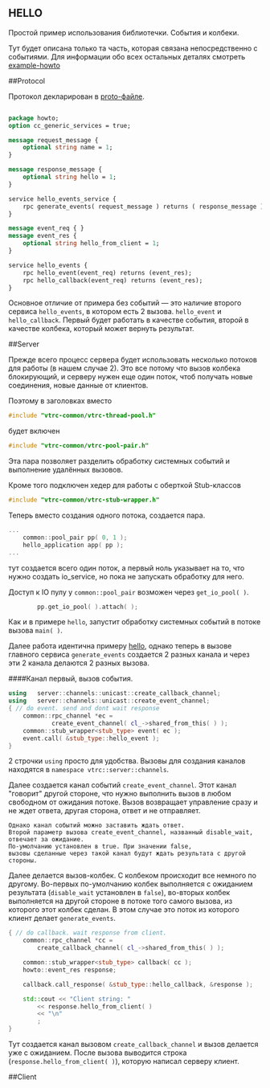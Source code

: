 ﻿## HELLO


Простой пример использования библиотечки. События и колбеки.
Тут будет описана только та часть, которая связана непосредственно с событиями. Для информации обо всех остальных деталях смотреть [example-howto](https://github.com/newenclave/vtrc-docs/blob/master/ru/example-hello.md)

##Protocol 

Протокол декларирован в [proto-файле](https://github.com/newenclave/vtrc/blob/master/examples/hello-events/protocol/hello-events.proto). 

```protobuf

package howto;
option cc_generic_services = true;

message request_message {
    optional string name = 1;
}

message response_message {
    optional string hello = 1;
}

service hello_events_service {
    rpc generate_events( request_message ) returns ( response_message );
}

message event_req { }
message event_res {
    optional string hello_from_client = 1;
}

service hello_events {
    rpc hello_event(event_req) returns (event_res);
    rpc hello_callback(event_req) returns (event_res);
}
```

Основное отличие от примера без событий — это наличие второго сервиса ```hello_events```, в котором есть 2 вызова. ```hello_event``` и ```hello_callback```. Первый будет работать в качестве события, второй в качестве колбека, который может вернуть результат.

##Server 

Прежде всего процесс сервера будет использовать несколько потоков для работы (в нашем случае 2). Это все потому что вызов колбека блокирующий, и серверу нужен еще один поток, чтоб получать новые соединения, новые данные от клиентов.

Поэтому в заголовках вместо 

```cpp
#include "vtrc-common/vtrc-thread-pool.h"

```
будет включен 

```cpp
#include "vtrc-common/vtrc-pool-pair.h"
```
Эта пара позволяет разделить обработку системных событий и выполнение удалённых вызовов. 

Кроме того подключен хедер для работы с оберткой Stub-классов

```cpp
#include "vtrc-common/vtrc-stub-wrapper.h"
```

Теперь вместо создания одного потока, создается пара.

```cpp
...
    common::pool_pair pp( 0, 1 );
    hello_application app( pp );
...

```

тут создается всего один поток, а первый ноль указывает на то, что нужно создать io_service, но пока не запускать обработку для него.

Доступ к IO пулу у `common::pool_pair` возможен через `get_io_pool( )`. 

```cpp
        pp.get_io_pool( ).attach( );
```
Как и в примере `hello`, запустит обработку системных событий в потоке вызова `main( )`.


Далее работа идентична примеру [hello](https://github.com/newenclave/vtrc-docs/blob/master/ru/example-hello.md), однако теперь в вызове главного сервиса `generate_events` создается 2 разных канала и через эти 2 канала делаются 2 разных вызова.

####Канал первый, вызов события.

```cpp
using   server::channels::unicast::create_callback_channel;
using   server::channels::unicast::create_event_channel;
{ // do event. send and dont wait response
    common::rpc_channel *ec =
            create_event_channel( cl_->shared_from_this( ) );
    common::stub_wrapper<stub_type> event( ec );
    event.call( &stub_type::hello_event );
}
```
2 строчки `using` просто для удобства. Вызовы для создания каналов находятся в `namespace vtrc::server::channels`.

Далее создается канал событий `create_event_channel`. Этот канал "говорит" другой стороне, что нужно выполнить вызов в любом свободном от ожидания потоке. Вызов возвращает управление сразу и не ждет ответа, другая сторона, ответ и не отправляет.  
    
    Однако канал событий можно заставить ждать ответ. 
    Второй параметр вызова create_event_channel, названный disable_wait, отвечает за ожидание. 
    По-умолчанию установлен в true. При значении false, 
    вызовы сделанные через такой канал будут ждать результата с другой стороны.

Далее делается вызов-колбек. С колбеком происходит все немного по другому. Во-первых по-умолчанию колбек выполняется с ожиданием результата (`disable_wait` установлен в `false`), во-вторых колбек выполняется на другой стороне в потоке того самого вызова, из которого этот колбек сделан. В этом случае это поток из которого клиент делает `generate_events`. 

```cpp
{ // do callback. wait response from client.
    common::rpc_channel *cc =
        create_callback_channel( cl_->shared_from_this( ) );

    common::stub_wrapper<stub_type> callback( cc );
    howto::event_res response;

    callback.call_response( &stub_type::hello_callback, &response );

    std::cout << "Client string: "
        << response.hello_from_client( )
        << "\n"
        ;
}

```

Тут создается канал вызовом `create_callback_channel` и вызов делается уже с ожиданием. После вызова выводится строка (`response.hello_from_client( )`), которую написал серверу клиент.


##Client














